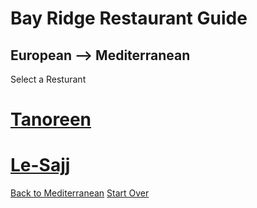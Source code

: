 # Bay Ridge Restaurant Guide
## European --> Mediterranean

Select a Resturant
# [Tanoreen](https://tanoreen.com/)
# [Le-Sajj](https://lesajjbk.com/)

[Back to Mediterranean](./mediterranean.md)
[Start Over](.../home.md)
